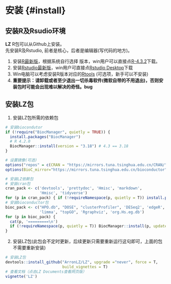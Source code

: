 # 安装 {#install}

## 安装R及Rsudio环境
**LZ** R包可以从Github上安装。<br>
先安装R及Rstudio, 前者是核心，后者是编辑器(写代码的地方)。<br>
1. 安装[R最新版](https://mirrors.tuna.tsinghua.edu.cn/CRAN/bin/)，根据系统自行选择
版本，win用户可以直接点[R-4.3.2](https://mirrors.tuna.tsinghua.edu.cn/CRAN/bin/windows/base/R-4.3.2-win.exe)下载。<br>
2. 安装[Rstudio最新版](https://posit.co/download/rstudio-desktop/)，win用户可直接点[Rstudio Desktop](https://download1.rstudio.org/electron/windows/RStudio-2023.09.1-494.exe)下载<br>
3. Win电脑可以考虑安装R版本对应的[Rtools](https://cran.r-project.org/bin/windows/Rtools/) (可选项，新手可以不安装)<br>
4. **重要提示：请卸载或者至少退出一切杀毒软件(微软自带的不用退出)，否则安装包时可能会出现难以解决的奇怪。bug**

## 安装LZ包
1. 安装LZ包所需的依赖包

```r
# 安装biocondutor
if (!require("BiocManager", quietly = TRUE)) {
  install.packages("BiocManager")
  # R 4.2.0
  BiocManager::install(version = "3.18") # 4.3 == 3.18
}

# 设置镜像(可选)
options("repos" = c(CRAN = "https://mirrors.tuna.tsinghua.edu.cn/CRAN/")) 
options(BioC_mirror="https://mirrors.tuna.tsinghua.edu.cn/bioconductor")

# 安装LZ依赖包
# 安装cran包
cran_pack <- c('devtools', 'prettydoc', 'Hmisc', 'markdown', 
               'Hmisc', 'tidyverse')
for (p in cran_pack) { if (!requireNamespace(p, quietly = T)) install.packages(p) }
# 安装bioconductor包
bioc_pack <- c("HPO.db", "DOSE", "clusterProfiler", 'DESeq2', 'edgeR', 
               'limma', "topGO", 'Rgraphviz', 'org.Hs.eg.db')
for (p in bioc_pack) { 
  cat(p, '=========\n') 
  if (!requireNamespace(p, quietly = T)) BiocManager::install(p, update = F, ask =F) 
}
```

2. 安装LZ包(此包会不定时更新，后续更新只需要重新运行这句即可，上面的包不需要重新安装)

```r
# 安装LZ包
devtools::install_github("ArronLZ/LZ", upgrade ="never", force = T, 
                         build_vignettes = T)
# 查看文档（点击LZ Documents查看网页版）
vignette('LZ')
```
